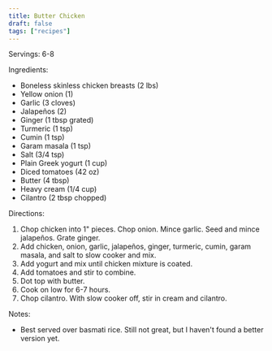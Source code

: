 ```yaml
---
title: Butter Chicken
draft: false
tags: ["recipes"]
---
```


Servings: 6-8

Ingredients:
- Boneless skinless chicken breasts (2 lbs)
- Yellow onion (1)
- Garlic (3 cloves)
- Jalapeños (2)
- Ginger (1 tbsp grated)
- Turmeric (1 tsp)
- Cumin (1 tsp)
- Garam masala (1 tsp)
- Salt (3/4 tsp)
- Plain Greek yogurt (1 cup)
- Diced tomatoes (42 oz)
- Butter (4 tbsp)
- Heavy cream (1/4 cup)
- Cilantro (2 tbsp chopped)

Directions:
1) Chop chicken into 1" pieces. Chop onion. Mince garlic. Seed and mince jalapeños. Grate ginger.
2) Add chicken, onion, garlic, jalapeños, ginger, turmeric, cumin, garam masala, and salt to slow cooker and mix.
3) Add yogurt and mix until chicken mixture is coated.
4) Add tomatoes and stir to combine.
5) Dot top with butter.
6) Cook on low for 6-7 hours.
7) Chop cilantro. With slow cooker off, stir in cream and cilantro.

Notes:
- Best served over basmati rice. Still not great, but I haven't found a better version yet.

